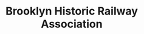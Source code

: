 ---
layout: repo
title: "Brooklyn Historic Railway Association"
id: 18956
permalink: repos/18956/
---